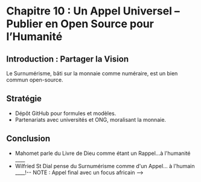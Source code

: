# Chapitre 10 : Un Appel Universel – Publier en Open Source pour l’Humanité

## Introduction : Partager la Vision

Le Surnumérisme, bâti sur la monnaie comme numéraire, est un bien commun open-source. <!-- NOTE : Ajouter un appel à la communauté africaine -->

## Stratégie

- Dépôt GitHub pour formules et modèles.  
- Partenariats avec universités et ONG, moralisant la monnaie. <!-- NOTE : Partenariat avec universités africaines, ex. : Lagos ou Dakar -->

## Conclusion

  - Mahomet parle du Livre de Dieu comme étant un Rappel...à l'humanité ____  
  - Wilfried St Dial pense du Surnumérisme comme d'un Appel... à l'humain ____!-- NOTE : Appel final avec un focus africain -->